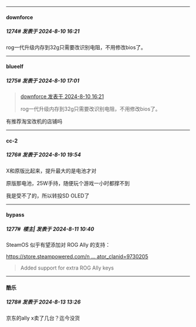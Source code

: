 ﻿
*****

####  downforce  
##### 1274#       发表于 2024-8-10 16:21

rog一代升级内存到32g只需要改识别电阻，不用修改bios了。


*****

####  blueelf  
##### 1275#       发表于 2024-8-10 17:01

<blockquote><a href="httphttps://bbs.saraba1st.com/2b/forum.php?mod=redirect&amp;goto=findpost&amp;pid=65853504&amp;ptid=2086469" target="_blank">downforce 发表于 2024-8-10 16:21</a>

rog一代升级内存到32g只需要改识别电阻，不用修改bios了。</blockquote>
有推荐淘宝改机的店铺吗


*****

####  cc-2  
##### 1276#       发表于 2024-8-10 19:54

X和原版比起来，提升最大的是电池才对

原版那电池，25W手持，随便玩个游戏一小时都撑不到

我是受不了的，所以转投SD OLED了


*****

####  bypass  
##### 1277#         楼主| 发表于 2024-8-11 10:40

SteamOS 似乎有望添加对 ROG Ally 的支持：

[https://store.steampowered.com/n ... ator_clanid=9730205](https://store.steampowered.com/news/app/1675200/view/4361258795952118017?curator_clanid=9730205)
 <blockquote>Added support for extra ROG Ally keys</blockquote>


*****

####  酷乐  
##### 1278#       发表于 2024-8-13 13:26

京东的ally x卖了几台？迄今没货

